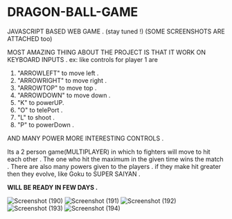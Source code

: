 # DRAGON-BALL-GAME
JAVASCRIPT BASED WEB GAME . (stay tuned !)
(SOME SCREENSHOTS ARE ATTACHED too)

MOST AMAZING THING ABOUT THE PROJECT IS THAT IT WORK ON KEYBOARD INPUTS .
ex: like controls for player 1 are 
   1) "ARROWLEFT" to move left .
   2) "ARROWRIGHT" to move right .
   3) "ARROWTOP" to move top .
   4) "ARROWDOWN" to move down .
   5) "K" to powerUP.
   6) "O" to telePort .
   7) "L" to shoot .
   8) "P" to powerDown .
   
   AND MANY POWER MORE INTERESTING CONTROLS .
   
   Its a 2 person game(MULTIPLAYER) in which to fighters will move to hit each other .
The one who hit the maximum in the given time wins the match .
There are also many powers given to the players .
if they make hit greater then they evolve, like Goku to SUPER SAIYAN .

<b>WILL BE READY IN FEW DAYS .</b> 

![Screenshot (190)](https://user-images.githubusercontent.com/47947329/79026654-293f7180-7ba7-11ea-8d28-92bbdcf2639d.png)
![Screenshot (191)](https://user-images.githubusercontent.com/47947329/79026660-2ba1cb80-7ba7-11ea-82bd-bd60cb1e053e.png)
![Screenshot (192)](https://user-images.githubusercontent.com/47947329/79026661-2c3a6200-7ba7-11ea-8601-7fc6dd2e3c04.png)
![Screenshot (193)](https://user-images.githubusercontent.com/47947329/79026663-2cd2f880-7ba7-11ea-933c-e67a8137d67e.png)
![Screenshot (194)](https://user-images.githubusercontent.com/47947329/79026664-2cd2f880-7ba7-11ea-93b1-91d43d621219.png)

